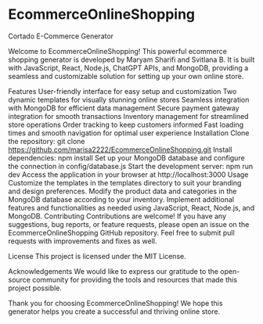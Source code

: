 # EcommerceOnlineShopping

 Cortado E-Commerce Generator


Welcome to EcommerceOnlineShopping! This powerful ecommerce shopping generator is developed by Maryam Sharifi and Svitlana B. It is built with JavaScript, React, Node.js, ChatGPT APIs, and MongoDB, providing a seamless and customizable solution for setting up your own online store.

Features
User-friendly interface for easy setup and customization
Two dynamic templates for visually stunning online stores
Seamless integration with MongoDB for efficient data management
Secure payment gateway integration for smooth transactions
Inventory management for streamlined store operations
Order tracking to keep customers informed
Fast loading times and smooth navigation for optimal user experience
Installation
Clone the repository: git clone https://github.com/marisa2222/EcommerceOnlineShopping.git
Install dependencies: npm install
Set up your MongoDB database and configure the connection in config/database.js
Start the development server: npm run dev
Access the application in your browser at http://localhost:3000
Usage
Customize the templates in the templates directory to suit your branding and design preferences.
Modify the product data and categories in the MongoDB database according to your inventory.
Implement additional features and functionalities as needed using JavaScript, React, Node.js, and MongoDB.
Contributing
Contributions are welcome! If you have any suggestions, bug reports, or feature requests, please open an issue on the EcommerceOnlineShopping GitHub repository. Feel free to submit pull requests with improvements and fixes as well.

License
This project is licensed under the MIT License.

Acknowledgements
We would like to express our gratitude to the open-source community for providing the tools and resources that made this project possible.

Thank you for choosing EcommerceOnlineShopping! We hope this generator helps you create a successful and thriving online store.





